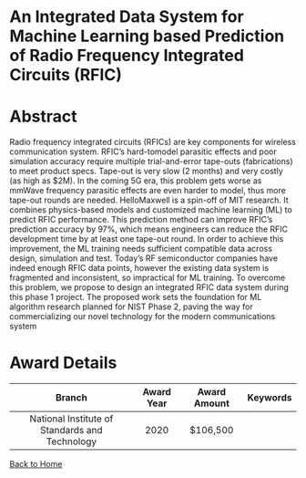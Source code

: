 
An Integrated Data System for Machine Learning based Prediction of Radio Frequency Integrated Circuits (RFIC)
=============================================================================================================

# Abstract


Radio frequency integrated circuits (RFICs) are key components for wireless communication system. RFIC’s hard-tomodel parasitic effects and poor simulation accuracy require multiple trial-and-error tape-outs (fabrications) to meet product specs. Tape-out is very slow (2 months) and very costly (as high as $2M). In the coming 5G era, this problem gets worse as mmWave frequency parasitic effects are even harder to model, thus more tape-out rounds are needed. HelloMaxwell is a spin-off of MIT research. It combines physics-based models and customized machine learning (ML) to predict RFIC performance. This prediction method can improve RFIC’s prediction accuracy by 97%, which means engineers can reduce the RFIC development time by at least one tape-out round. In order to achieve this improvement, the ML training needs sufficient compatible data across design, simulation and test. Today’s RF semiconductor companies have indeed enough RFIC data points, however the existing data system is fragmented and inconsistent, so impractical for ML training. To overcome this problem, we propose to design an integrated RFIC data system during this phase 1 project. The proposed work sets the foundation for ML algorithm research planned for NIST Phase 2, paving the way for commercializing our novel technology for the modern communications system  

# Award Details

|Branch|Award Year|Award Amount|Keywords|
| :---: | :---: | :---: | :---: |
|National Institute of Standards and Technology|2020|$106,500||
  
  


[Back to Home](https://github.com/chrischow/dod_sbir_awards/JT/#54)